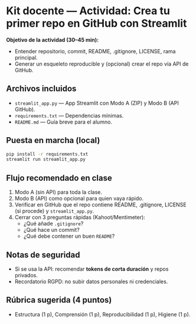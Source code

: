# Kit docente — Actividad: Crea tu primer repo en GitHub con Streamlit

**Objetivo de la actividad (30–45 min):**
- Entender repositorio, commit, README, .gitignore, LICENSE, rama principal.
- Generar un esqueleto reproducible y (opcional) crear el repo vía API de GitHub.

## Archivos incluidos
- `streamlit_app.py` — App Streamlit con Modo A (ZIP) y Modo B (API GitHub).
- `requirements.txt` — Dependencias mínimas.
- `README.md` — Guía breve para el alumno.

## Puesta en marcha (local)
```bash
pip install -r requirements.txt
streamlit run streamlit_app.py
```

## Flujo recomendado en clase
1. Modo A (sin API) para toda la clase.
2. Modo B (API) como opcional para quien vaya rápido.
3. Verificar en GitHub que el repo contiene README, .gitignore, LICENSE (si procede) y `streamlit_app.py`.
4. Cerrar con 3 preguntas rápidas (Kahoot/Mentimeter):
   - ¿Qué añade `.gitignore`?
   - ¿Qué hace un commit?
   - ¿Qué debe contener un buen `README`?

## Notas de seguridad
- Si se usa la API: recomendar **tokens de corta duración** y repos privados.
- Recordatorio RGPD: no subir datos personales ni credenciales.

## Rúbrica sugerida (4 puntos)
- Estructura (1 p), Comprensión (1 p), Reproducibilidad (1 p), Higiene (1 p).
